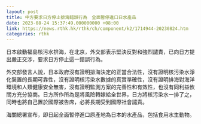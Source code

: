 ```yaml
---
layout: post
title: 中方要求日方停止排海錯誤行為　全面暫停進口日水產品
date: 2023-08-24 15:37:49.000000000 +08:00
link: https://news.rthk.hk/rthk/ch/component/k2/1714944-20230824.htm
categories: rthk
---
```


日本啟動福島核污水排海，在北京，外交部表示堅決反對和強烈譴責，已向日方提出嚴正交涉，要求日方停止這一錯誤行為。

外交部發言人說，日本政府沒有證明排海決定的正當合法性，沒有證明核污染水淨化裝置的長期可靠性，沒有證明核污染水數據的真實準確性，沒有證明排海對海洋環境和人類健康安全無害，沒有證明監測方案的完善性和有效性，也沒有同利益攸關方充分協商。日方所作所為是將風險轉嫁給全世界，日方將核污染水一排了之，同時也將自己置於國際被告席，必將長期受到國際社會譴責。

海關總署宣布，即日起全面暫停進口原產地為日本的水產品，包括食用水生動物。

